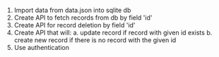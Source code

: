 1. Import data from data.json into sqlite db
2. Create API to fetch records from db by field 'id'
3. Create API for record deletion by field 'id'
4. Create API that will:
    a. update record if record with given id exists
    b. create new record if there is no record with the given id
5. Use authentication